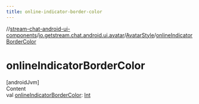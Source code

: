 ```yaml
---
title: online-indicator-border-color
---
```

//[stream-chat-android-ui-components](../../../index.md)/[io.getstream.chat.android.ui.avatar](../index.md)/[AvatarStyle](index.md)/[onlineIndicatorBorderColor](onlineIndicatorBorderColor.md)



# onlineIndicatorBorderColor  
[androidJvm]  
Content  
val [onlineIndicatorBorderColor](onlineIndicatorBorderColor.md): [Int](https://kotlinlang.org/api/latest/jvm/stdlib/kotlin/-int/index.html)  



